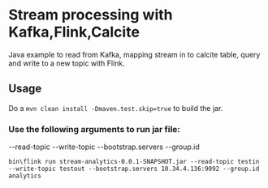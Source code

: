 # Stream processing with Kafka,Flink,Calcite

Java example to read from Kafka, mapping stream in to calcite table, query and write to a new topic with Flink.

## Usage

Do a `mvn clean install -Dmaven.test.skip=true` to build the jar. 

### Use the following arguments to run jar file:

--read-topic <topic> --write-topic <topic> --bootstrap.servers <kafka brokers> --group.id <groupid>
 
`bin\flink run stream-analytics-0.0.1-SNAPSHOT.jar --read-topic testin --write-topic testout --bootstrap.servers 10.34.4.136:9092 --group.id analytics`
 